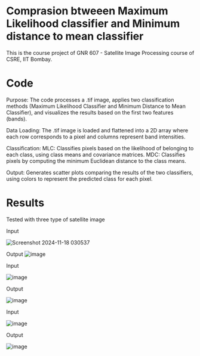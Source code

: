 # Comprasion btweeen  Maximum Likelihood classifier and Minimum distance to mean classifier
This is the course project of GNR 607 - Satellite Image Processing course of CSRE, IIT Bombay.

# Code
Purpose: The code processes a .tif image, applies two classification methods (Maximum Likelihood Classifier and Minimum Distance to Mean Classifier), and visualizes the results based on the first two features (bands).

Data Loading: The .tif image is loaded and flattened into a 2D array where each row corresponds to a pixel and columns represent band intensities.

Classification:
MLC: Classifies pixels based on the likelihood of belonging to each class, using class means and covariance matrices.
MDC: Classifies pixels by computing the minimum Euclidean distance to the class means.

Output: Generates scatter plots comparing the results of the two classifiers, using colors to represent the predicted class for each pixel.

# Results

Tested with three type of satellite image

Input 


![Screenshot 2024-11-18 030537](https://github.com/user-attachments/assets/01a13e45-65ac-4eef-b2cf-20cfd6f77cb3)

Output 
![image](https://github.com/user-attachments/assets/2900da39-f9c1-4f38-be33-0086eceaeeda)


Input 

![image](https://github.com/user-attachments/assets/983abf68-5d67-4083-adf7-a8cd060bafe2)

Output

![image](https://github.com/user-attachments/assets/e366ca1f-b4ea-4230-8cd1-16cec1d984f4)

Input 


![image](https://github.com/user-attachments/assets/aba9d45d-eb7b-4b2c-980a-1730529ae1ef)


Output 



![image](https://github.com/user-attachments/assets/03582790-847a-472e-9e97-14272ecf761e)





